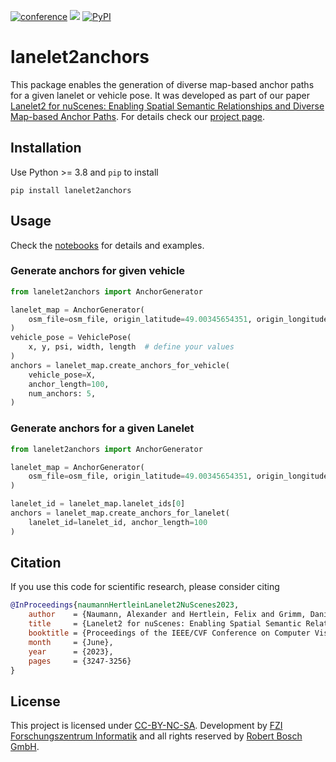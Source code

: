 [![conference](https://img.shields.io/badge/paper-CVPRW%202023-4b44ce.svg)](https://openaccess.thecvf.com/content/CVPR2023W/E2EAD/html/Naumann_Lanelet2_for_nuScenes_Enabling_Spatial_Semantic_Relationships_and_Diverse_Map-Based_CVPRW_2023_paper.html)
<a href="https://pypi.org/project/lanelet2anchors/"><img src="https://img.shields.io/pypi/dw/lanelet2anchors"></a>
[![PyPI](https://github.com/FelixHertlein/lanelet2anchors/actions/workflows/pypi_publish.yml/badge.svg)](https://github.com/FelixHertlein/lanelet2anchors/actions/workflows/pypi_publish.yml)

# lanelet2anchors

This package enables the generation of diverse map-based anchor paths for a given lanelet or vehicle pose. It was developed as part of our paper <a href='https://openaccess.thecvf.com/content/CVPR2023W/E2EAD/html/Naumann_Lanelet2_for_nuScenes_Enabling_Spatial_Semantic_Relationships_and_Diverse_Map-Based_CVPRW_2023_paper.html'>Lanelet2 for nuScenes: Enabling Spatial Semantic Relationships and Diverse Map-based Anchor Paths</a>. For details check our <a href='https://felixhertlein.github.io/lanelet4nuscenes'>project page</a>.

## Installation

Use Python >= 3.8 and `pip` to install

```shell
pip install lanelet2anchors
```

## Usage

Check the [notebooks](docs/notebooks) for details and examples.

### Generate anchors for given vehicle

```python
from lanelet2anchors import AnchorGenerator

lanelet_map = AnchorGenerator(
    osm_file=osm_file, origin_latitude=49.00345654351, origin_longitude=8.42427590707
)
vehicle_pose = VehiclePose(
    x, y, psi, width, length  # define your values
)
anchors = lanelet_map.create_anchors_for_vehicle(
    vehicle_pose=X,
    anchor_length=100,
    num_anchors: 5,
)
```

### Generate anchors for a given Lanelet

```python
from lanelet2anchors import AnchorGenerator

lanelet_map = AnchorGenerator(
    osm_file=osm_file, origin_latitude=49.00345654351, origin_longitude=8.42427590707
)

lanelet_id = lanelet_map.lanelet_ids[0]
anchors = lanelet_map.create_anchors_for_lanelet(
    lanelet_id=lanelet_id, anchor_length=100
)
```

## Citation

If you use this code for scientific research, please consider citing

```bibtex
@InProceedings{naumannHertleinLanelet2NuScenes2023,
    author    = {Naumann, Alexander and Hertlein, Felix and Grimm, Daniel and Zipfl, Maximilian and Thoma, Steffen and Rettinger, Achim and Halilaj, Lavdim and Luettin, Juergen and Schmid, Stefan and Caesar, Holger},
    title     = {Lanelet2 for nuScenes: Enabling Spatial Semantic Relationships and Diverse Map-Based Anchor Paths},
    booktitle = {Proceedings of the IEEE/CVF Conference on Computer Vision and Pattern Recognition (CVPR) Workshops},
    month     = {June},
    year      = {2023},
    pages     = {3247-3256}
}
```

## License

This project is licensed under [CC-BY-NC-SA](https://creativecommons.org/licenses/by-nc-sa/4.0/legalcode). Development by [FZI Forschungszentrum Informatik](https://www.fzi.de/) and all rights reserved by [Robert Bosch GmbH](https://www.bosch.com/).
